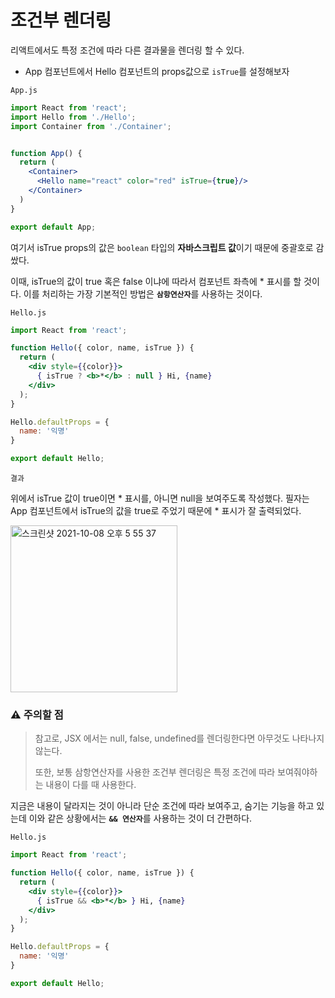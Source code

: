 # 조건부 렌더링

리액트에서도 특정 조건에 따라 다른 결과물을 렌더링 할 수 있다.

* App 컴포넌트에서 Hello 컴포넌트의 props값으로 `isTrue`를 설정해보자

`App.js`

```jsx
import React from 'react';
import Hello from './Hello';
import Container from './Container';


function App() {
  return (
    <Container>
      <Hello name="react" color="red" isTrue={true}/>
    </Container>
  )
}

export default App;
```

여기서 isTrue props의 값은 `boolean` 타입의 <b>자바스크립트 값</b>이기 때문에 중괄호로 감쌌다.

이때, isTrue의 값이 true 혹은 false 이냐에 따라서 컴포넌트 좌측에 * 표시를 할 것이다. 이를 처리하는
가장 기본적인 방법은 <b>`삼항연산자`</b>를 사용하는 것이다.

`Hello.js`

```jsx
import React from 'react';

function Hello({ color, name, isTrue }) {
  return (
    <div style={{color}}>
      { isTrue ? <b>*</b> : null } Hi, {name}
    </div>
  );
}

Hello.defaultProps = {
  name: '익명'
}

export default Hello;
```

`결과`

위에서 isTrue 값이 true이면 * 표시를, 아니면 null을 보여주도록 작성했다. 필자는 App 컴포넌트에서
isTrue의 값을 true로 주었기 때문에 * 표시가 잘 출력되었다.

<img width="267" alt="스크린샷 2021-10-08 오후 5 55 37" src="https://user-images.githubusercontent.com/56878724/136528130-d7c85ad9-4b30-411a-8068-19a720308755.png">


<h3>⚠️ 주의할 점</h3>

> 참고로, JSX 에서는 null, false, undefined를 렌더링한다면 아무것도 나타나지 않는다.
> 
> 또한, 보통 삼항연산자를 사용한 조건부 렌더링은 특정 조건에 따라 보여줘야하는 내용이 다를 때 사용한다.


지금은 내용이 달라지는 것이 아니라 단순 조건에 따라 보여주고, 숨기는 기능을 하고 있는데 이와 같은 상황에서는 
<b>`&& 연산자`</b>를 사용하는 것이 더 간편하다.

`Hello.js`

```jsx
import React from 'react';

function Hello({ color, name, isTrue }) {
  return (
    <div style={{color}}>
      { isTrue && <b>*</b> } Hi, {name}
    </div>
  );
}

Hello.defaultProps = {
  name: '익명'
}

export default Hello;
```
